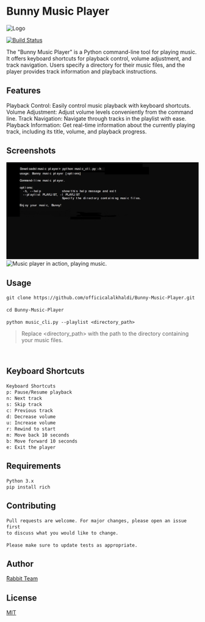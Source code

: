 
# Bunny Music Player

![Logo](https://avatars.githubusercontent.com/u/95089432?s=400&u=99f7b32257002b5302b92e7ea258c3e931bc85a4&v=4)

[![Build Status](https://travis-ci.org/joemccann/dillinger.svg?branch=master)](https://github.com/officicalalkhaldi/Bunny-Music-Player)

The "Bunny Music Player" is a Python command-line tool for playing music. It offers keyboard shortcuts for playback control, volume adjustment, and track navigation. Users specify a directory for their music files, and the player provides track information and playback instructions.

## Features
Playback Control: Easily control music playback with keyboard shortcuts.
Volume Adjustment: Adjust volume levels conveniently from the command line.
Track Navigation: Navigate through tracks in the playlist with ease.
Playback Information: Get real-time information about the currently playing track, including its title, volume, and playback progress.

## Screenshots
![entering a directory path for the script to run.](screenshots/screenshot.png)
![ Music player in action, playing music.](screenshots/screenshot1.png)

## Usage

```
git clone https://github.com/officicalalkhaldi/Bunny-Music-Player.git

cd Bunny-Music-Player

python music_cli.py --playlist <directory_path>

```

> Replace <directory_path> with the path to the directory containing your music files.
> 
<br>

## Keyboard Shortcuts
```
Keyboard Shortcuts
p: Pause/Resume playback
n: Next track
s: Skip track
c: Previous track
d: Decrease volume
u: Increase volume
r: Rewind to start
m: Move back 10 seconds
b: Move forward 10 seconds
e: Exit the player
```

## Requirements

```
Python 3.x
pip install rich
```



## Contributing

``` 
Pull requests are welcome. For major changes, please open an issue first
to discuss what you would like to change.

Please make sure to update tests as appropriate.
```

## Author
[ٌRabbit Team](https://github.com/officicalalkhaldi)

## License
[MIT](https://choosealicense.com/licenses/mit/)
